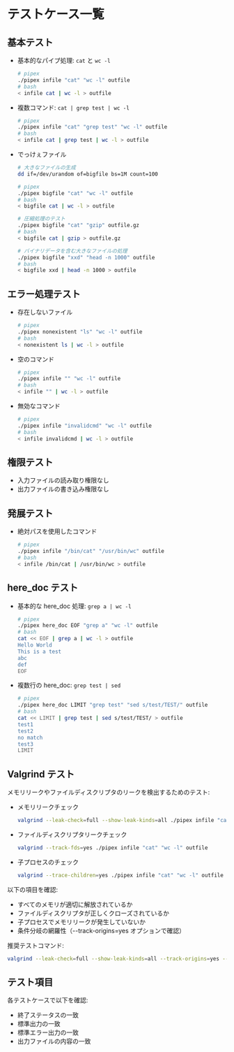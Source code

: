 # テストケース一覧

## 基本テスト

-   基本的なパイプ処理: `cat` と `wc -l`
    ```bash
    # pipex
    ./pipex infile "cat" "wc -l" outfile
    # bash
    < infile cat | wc -l > outfile
    ```
-   複数コマンド: `cat | grep test | wc -l`

    ```bash
    # pipex
    ./pipex infile "cat" "grep test" "wc -l" outfile
    # bash
    < infile cat | grep test | wc -l > outfile
    ```

-   でっけぇファイル

    ```bash
    # 大きなファイルの生成
    dd if=/dev/urandom of=bigfile bs=1M count=100

    # pipex
    ./pipex bigfile "cat" "wc -l" outfile
    # bash
    < bigfile cat | wc -l > outfile

    # 圧縮処理のテスト
    ./pipex bigfile "cat" "gzip" outfile.gz
    # bash
    < bigfile cat | gzip > outfile.gz

    # バイナリデータを含む大きなファイルの処理
    ./pipex bigfile "xxd" "head -n 1000" outfile
    # bash
    < bigfile xxd | head -n 1000 > outfile
    ```

## エラー処理テスト

-   存在しないファイル
    ```bash
    # pipex
    ./pipex nonexistent "ls" "wc -l" outfile
    # bash
    < nonexistent ls | wc -l > outfile
    ```
-   空のコマンド
    ```bash
    # pipex
    ./pipex infile "" "wc -l" outfile
    # bash
    < infile "" | wc -l > outfile
    ```
-   無効なコマンド
    ```bash
    # pipex
    ./pipex infile "invalidcmd" "wc -l" outfile
    # bash
    < infile invalidcmd | wc -l > outfile
    ```

## 権限テスト

-   入力ファイルの読み取り権限なし
-   出力ファイルの書き込み権限なし

## 発展テスト

-   絶対パスを使用したコマンド
    ```bash
    # pipex
    ./pipex infile "/bin/cat" "/usr/bin/wc" outfile
    # bash
    < infile /bin/cat | /usr/bin/wc > outfile
    ```

## here_doc テスト

-   基本的な here_doc 処理: `grep a | wc -l`
    ```bash
    # pipex
    ./pipex here_doc EOF "grep a" "wc -l" outfile
    # bash
    cat << EOF | grep a | wc -l > outfile
    Hello World
    This is a test
    abc
    def
    EOF
    ```
-   複数行の here_doc: `grep test | sed`
    ```bash
    # pipex
    ./pipex here_doc LIMIT "grep test" "sed s/test/TEST/" outfile
    # bash
    cat << LIMIT | grep test | sed s/test/TEST/ > outfile
    test1
    test2
    no match
    test3
    LIMIT
    ```

## Valgrind テスト

メモリリークやファイルディスクリプタのリークを検出するためのテスト:

-   メモリリークチェック

    ```bash
    valgrind --leak-check=full --show-leak-kinds=all ./pipex infile "cat" "wc -l" outfile
    ```

-   ファイルディスクリプタリークチェック

    ```bash
    valgrind --track-fds=yes ./pipex infile "cat" "wc -l" outfile
    ```

-   子プロセスのチェック
    ```bash
    valgrind --trace-children=yes ./pipex infile "cat" "wc -l" outfile
    ```

以下の項目を確認:

-   すべてのメモリが適切に解放されているか
-   ファイルディスクリプタが正しくクローズされているか
-   子プロセスでメモリリークが発生していないか
-   条件分岐の網羅性（--track-origins=yes オプションで確認）

推奨テストコマンド:

```bash
valgrind --leak-check=full --show-leak-kinds=all --track-origins=yes --trace-children=yes ./pipex infile "cat" "wc -l" outfile
```

## テスト項目

各テストケースで以下を確認:

-   終了ステータスの一致
-   標準出力の一致
-   標準エラー出力の一致
-   出力ファイルの内容の一致
